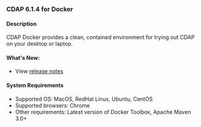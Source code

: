 ### CDAP 6.1.4 for Docker

#### Description

CDAP Docker provides a clean, contained environment for trying out CDAP on your desktop or laptop.

####  What's New:

* View [release notes](https://docs.cdap.io/cdap/6.1.4/en/reference-manual/release-notes.html#release-6-1-4)

#### System Requirements

* Supported OS: MacOS, RedHat Linux, Ubuntu, CentOS
* Supported browsers: Chrome
* Other requirements: Latest version of Docker Toolbox, Apache Maven 3.0+
